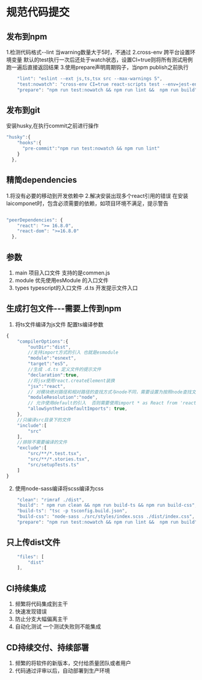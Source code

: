 # 规范代码提交

## 发布到npm

1.检测代码格式--lint
  当warning数量大于5时，不通过
2.cross-env 跨平台设置环境变量
  默认的test执行一次后还处于watch状态，设置CI=true则将所有测试用例跑一遍后直接返回结果
3.使用prepare声明周期钩子，当npm publish之前执行

```js
    "lint": "eslint --ext js,ts,tsx src --max-warnings 5",
    "test:nowatch": "cross-env CI=true react-scripts test --env=jest-environment-jsdom-sixteen ",
    "prepare": "npm run test:nowatch && npm run lint &&  npm run build"

```

## 发布到git

安装husky,在执行commit之前进行操作
```js
"husky":{
    "hooks":{
      "pre-commit":"npm run test:nowatch && npm run lint"
    }
  },

```

## 精简dependencies

1.将没有必要的移动到开发依赖中
2.解决安装出现多个react引用的错误
在安装laicomponet时，包含必须需要的依赖，如项目环境不满足，提示警告
```js

"peerDependencies": {
    "react": ">= 16.8.0",
    "react-dom": ">=16.8.0"
  },
```

## 参数

1. main 项目入口文件 支持的是commen.js
2. module 优先使用esModule 的入口文件 
3. types typescript的入口文件 .d.ts 开发提示文件入口




## 生成打包文件---需要上传到npm

1. 将ts文件编译为js文件 配置ts编译参数

```js
{
    "compilerOptions":{
        "outDir":"dist",
        //支持import方式的引入 也就是esmodule
        "module":"esnext",
        "target":"es5",
        //生成 .d.ts 定义文件的提示文件
        "declaration":true,
        //将jsx使用react.createElement装换
        "jsx":"react",
        // 对模块绝对路径和相对路径的查找方式与node不同，需要设置为按照node查找文件路径的方法
        "moduleResolution":"node",
        // 允许使用default的引入  否则需要使用import * as React from 'react'
        "allowSyntheticDefaultImports": true,
    },
    //只编译src目录下的文件
    "include":[
        "src"
    ],
    //排除不需要编译的文件
    "exclude":[
        "src/**/*.test.tsx",
        "src/**/*.stories.tsx",
        "src/setupTests.ts"
    ]
}

```


2. 使用node-sass编译将scss编译为css

```js
    "clean": "rimraf ./dist",
    "build": " npm run clean && npm run build-ts && npm run build-css",
    "build-ts": "tsc -p tsconfig.build.json",
    "build-css": "node-sass ./src/styles/index.scss ./dist/index.css",
    "prepare": "npm run test:nowatch && npm run lint &&  npm run build"
```

## 只上传dist文件

```js
    "files": [
        "dist"
    ],

```


## CI持续集成

1. 频繁将代码集成到主干
2. 快速发现错误
3. 防止分支大幅偏离主干
4. 自动化测试 一个测试失败则不能集成

## CD持续交付、持续部署

1. 频繁的将软件的新版本，交付给质量团队或者用户
2. 代码通过评审以后，自动部署到生产环境